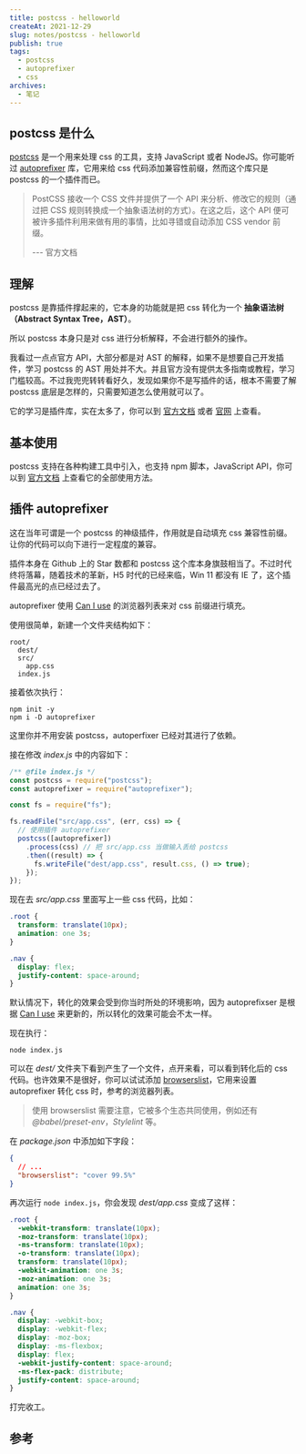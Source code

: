```yaml
---
title: postcss - helloworld
createAt: 2021-12-29
slug: notes/postcss - helloworld
publish: true
tags:
  - postcss
  - autoprefixer
  - css
archives:
  - 笔记
---
```


## postcss 是什么

[postcss][1] 是一个用来处理 css 的工具，支持 JavaScript 或者 NodeJS。你可能听过 [autoprefixer][2] 库，它用来给 css 代码添加兼容性前缀，然而这个库只是 postcss 的一个插件而已。

> PostCSS 接收一个 CSS 文件并提供了一个 API 来分析、修改它的规则（通过把 CSS 规则转换成一个抽象语法树的方式）。在这之后，这个 API 便可被许多插件利用来做有用的事情，比如寻错或自动添加 CSS vendor 前缀。
>
> --- 官方文档

## 理解

postcss 是靠插件撑起来的，它本身的功能就是把 css 转化为一个 **抽象语法树（Abstract Syntax Tree，AST）**。

所以 postcss 本身只是对 css 进行分析解释，不会进行额外的操作。

我看过一点点官方 API，大部分都是对 AST 的解释，如果不是想要自己开发插件，学习 postcss 的 AST 用处并不大。并且官方没有提供太多指南或教程，学习门槛较高。不过我兜兜转转看好久，发现如果你不是写插件的话，根本不需要了解 postcss 底层是怎样的，只需要知道怎么使用就可以了。

它的学习是插件库，实在太多了，你可以到 [官方文档][3] 或者 [官网][1] 上查看。

## 基本使用

postcss 支持在各种构建工具中引入，也支持 npm 脚本，JavaScript API，你可以到 [官方文档][3] 上查看它的全部使用方法。

## 插件 autoprefixer

这在当年可谓是一个 postcss 的神级插件，作用就是自动填充 css 兼容性前缀。让你的代码可以向下进行一定程度的兼容。

插件本身在 Github 上的 Star 数都和 postcss 这个库本身旗鼓相当了。不过时代终将落幕，随着技术的革新，H5 时代的已经来临，Win 11 都没有 IE 了，这个插件最高光的点已经过去了。

autoprefixer 使用 [Can I use][5] 的浏览器列表来对 css 前缀进行填充。

使用很简单，新建一个文件夹结构如下：

```
root/
  dest/
  src/
    app.css
  index.js
```

接着依次执行：

```shell
npm init -y
npm i -D autoprefixer
```

这里你并不用安装 postcss，autoperfixer 已经对其进行了依赖。

接在修改 _index.js_ 中的内容如下：

```js
/** @file index.js */
const postcss = require("postcss");
const autoprefixer = require("autoprefixer");

const fs = require("fs");

fs.readFile("src/app.css", (err, css) => {
  // 使用插件 autoprefixer
  postcss([autoprefixer])
    .process(css) // 把 src/app.css 当做输入丢给 postcss
    .then((result) => {
      fs.writeFile("dest/app.css", result.css, () => true);
    });
});
```

现在去 _src/app.css_ 里面写上一些 css 代码，比如：

```css
.root {
  transform: translate(10px);
  animation: one 3s;
}

.nav {
  display: flex;
  justify-content: space-around;
}
```

默认情况下，转化的效果会受到你当时所处的环境影响，因为 autoprefixser 是根据 [Can I use][5] 来更新的，所以转化的效果可能会不太一样。

现在执行：

```shell
node index.js
```

可以在 _dest/_ 文件夹下看到产生了一个文件，点开来看，可以看到转化后的 css 代码。也许效果不是很好，你可以试试添加 [browserslist][6]，它用来设置 autoprefixer 转化 css 时，参考的浏览器列表。

> 使用 browserslist 需要注意，它被多个生态共同使用，例如还有 _@babel/preset-env_，_Stylelint_ 等。

在 _package.json_ 中添加如下字段：

```json
{
  // ...
  "browserslist": "cover 99.5%"
}
```

再次运行 `node index.js`，你会发现 _dest/app.css_ 变成了这样：

```css
.root {
  -webkit-transform: translate(10px);
  -moz-transform: translate(10px);
  -ms-transform: translate(10px);
  -o-transform: translate(10px);
  transform: translate(10px);
  -webkit-animation: one 3s;
  -moz-animation: one 3s;
  animation: one 3s;
}

.nav {
  display: -webkit-box;
  display: -webkit-flex;
  display: -moz-box;
  display: -ms-flexbox;
  display: flex;
  -webkit-justify-content: space-around;
  -ms-flex-pack: distribute;
  justify-content: space-around;
}
```

打完收工。

## 参考

[1]: https://postcss.org/
[2]: https://github.com/postcss/autoprefixer
[3]: https://github.com/postcss/postcss/blob/main/docs/README-cn.md
[4]: https://create-react-app.dev/
[5]: https://caniuse.com/
[6]: https://github.com/browserslist/browserslist
